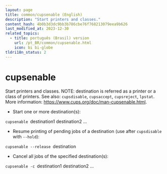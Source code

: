 ```yaml
---
layout: page
title: common/cupsenable (English)
description: "Start printers and classes."
content_hash: 4b0b3d3dc9bb3b786cbe76f768213079eea9b626
last_modified_at: 2023-12-30
related_topics:
  - title: português (Brasil) version
    url: /pt_BR/common/cupsenable.html
    icon: bi bi-globe
tldri18n_status: 2
---
```

# cupsenable

Start printers and classes.
NOTE: destination is referred as a printer or a class of printers.
See also: `cupsdisable`, `cupsaccept`, `cupsreject`, `lpstat`.
More information: <https://www.cups.org/doc/man-cupsenable.html>.

- Start one or more destination(s):

`cupsenable `<span class="tldr-var badge badge-pill bg-dark-lm bg-white-dm text-white-lm text-dark-dm font-weight-bold">destination1 destination2 ...</span>

- Resume printing of pending jobs of a destination (use after `cupsdisable` with `--hold`):

`cupsenable --release `<span class="tldr-var badge badge-pill bg-dark-lm bg-white-dm text-white-lm text-dark-dm font-weight-bold">destination</span>

- Cancel all jobs of the specified destination(s):

`cupsenable -c `<span class="tldr-var badge badge-pill bg-dark-lm bg-white-dm text-white-lm text-dark-dm font-weight-bold">destination1 destination2 ...</span>
